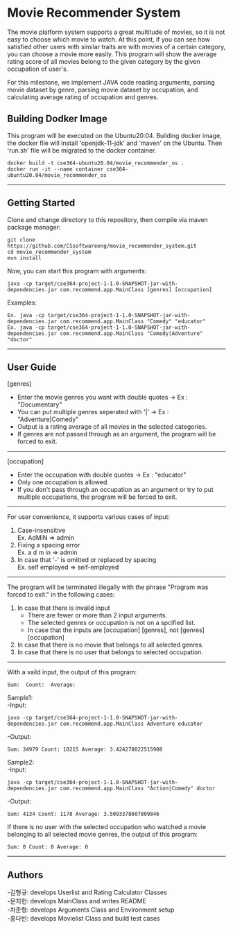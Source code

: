 # Movie Recommender System
The movie platform system supports a great multitude of movies, so it is not easy to choose which movie to watch. At this point, if you can see how satisfied other users with similar traits are with movies of a certain category, you can choose a movie more easily. This program will show the average rating score of all movies belong to the given category by the given occupation of user's.

For this milestone, we implement JAVA code reading arguments, parsing movie dataset by genre, parsing movie dataset by occupation, and calculating average rating of occupation and genres.


## Building Dodker Image
This program will be executed on the Ubuntu20:04. Building docker image, the docker file will install 'openjdk-11-jdk' and 'maven' on the Ubuntu. Then 'run.sh' file will be migrated to the docker container.
```
docker build -t cse364-ubuntu20.04/movie_recommender_os .
docker run -it --name container cse364-ubuntu20.04/movie_recommender_os
```
------------------------------------------
## Getting Started
Clone and change directory to this repository, then compile via maven package manager:
```
git clone https://github.com/CSsoftwareeng/movie_recommender_system.git
cd movie_recommender_system
mvn install
```
Now, you can start this program with arguments:
```
java -cp target/cse364-project-1-1.0-SNAPSHOT-jar-with-dependencies.jar com.recommend.app.MainClass [genres] [occupation]
```
Examples:
```
Ex. java -cp target/cse364-project-1-1.0-SNAPSHOT-jar-with-dependencies.jar com.recommend.app.MainClass "Comedy" "educator"
Ex. java -cp target/cse364-project-1-1.0-SNAPSHOT-jar-with-dependencies.jar com.recommend.app.MainClass "Comedy|Adventure" "doctor"
```

------------------------------------------
## User Guide
[genres]
- Enter the movie genres you want with double quotes -> Ex : "Documentary"
- You can put multiple genres seperated with '|' -> Ex : "Adventure|Comedy"
- Output is a rating average of all movies in the selected categories.
- If genres are not passed through as an argument, the program will be forced to exit.
-----------------------------
[occupation]
- Enter the occupation with double quotes -> Ex : "educator"
- Only one occupation is allowed.
- If you don't pass through an occupation as an argument or try to put multiple occupations, the program will be forced to exit.
-----------------------------
For user convenience, it supports various cases of input:
1. Case-insensitive<br/>
Ex. AdMiN => admin
2. Fixing a spacing error<br/>
Ex. a d m in => admin
3. In case that '-' is omitted or replaced by spacing<br/>
Ex. self employed => self-employed
----------------------------
The program will be terminated illegally with the phrase "Program was forced to exit." in the following cases: 
1. In case that there is invalid input
    - There are fewer or more than 2 input arguments.
    - The selected genres or occupation is not on a spcified list.
    - In case that the inputs are [occupation] [genres], not [genres] [occupation]
2. In case that there is no movie that belongs to all selected genres.
3. In case that there is no user that belongs to selected occupation.
----------------------------
With a vaild input, the output of this program:
```
Sum:  Count:  Average: 
```
Sample1:<br/>
  -Input:
  ```
  java -cp target/cse364-project-1-1.0-SNAPSHOT-jar-with-dependencies.jar com.recommend.app.MainClass Adventure educator
  ```
  -Output:
  ```
  Sum: 34979 Count: 10215 Average: 3.424278022515908
  ```
  

Sample2:<br/>
  -Input:
  ```
  java -cp target/cse364-project-1-1.0-SNAPSHOT-jar-with-dependencies.jar com.recommend.app.MainClass "Action|Comedy" doctor
  ```
  -Output:
  ```
  Sum: 4134 Count: 1178 Average: 3.5093378607809846
  ```


If there is no user with the selected occupation who watched a movie belonging to all selected movie genres, the output of this program:
```
Sum: 0 Count: 0 Average: 0
```

------------------------------------------
## Authors
-김형규: develops Userlist and Rating Calculator Classes<br/>
-문지헌: develops MainClass and writes README<br/>
-차준형: develops Arguments Class and Environment setup<br/>
-홍다빈: develops Movielist Class and build test cases
